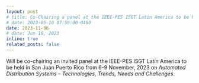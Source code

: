 ```yaml
---
layout: post
# title: Co-Chairing a panel at the IEEE-PES ISGT Latin America to be held in San Juan Puerto Rico from 6-9 November, 2023. 
# date: 2023-05-10 07:59:00-0400
date: 2023-11-06 
# date: Jun 10, 2023
inline: true
related_posts: false
---
```


<!-- A simple inline announcement with Markdown emoji! :sparkles: :smile: -->
<!-- I will be co-chairing a panel at the PES ISGT Latin America conference, at San Juan PR, on Automated Distribution Systems – Technologies, Trend, Need and Challenges. This panel consists of speakers from DOE national labs, universities, utility, and product vendor, to present the cutting-edge research, technologies, strategies, customer experience, and visions in distribution automation. Panelists include Dr. Henry Huang, Energy Systems Division Director (ANL), Dr. Martha Symko-Davies, Program Manager of Accelerating Clean Energy at Scale (NREL), Dr. Xuan Wu, Manager, Transmission Planning (AES), Dr. Di Shi, Associate Professor (NMSU), Dr. Zhaoyu Wang, Northrop Grumman Associate Professor (ISU), Daniel Arden, Director of Grid Automation Marketing (Eaton)These speakers will provide multiple angles of insights to the grand trend of grid automation, based on their extensive years of experience in individual areas which will benefit audiences from all types of organizations. -->

Will be co-chairing an invited panel at the IEEE-PES ISGT Latin America to be held in San Juan Puerto Rico from 6-9 November, 2023 on *Automated Distribution Systems – Technologies, Trends, Needs and Challenges*.